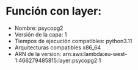 # Función con layer:
- Nombre: psycopg2
- Versión de la capa: 1
- Tiempos de ejecución compatibles: python3.11
- Arquitecturas compatibles x86_64
- ARN de la version: arn:aws:lambda:eu-west-1:466279485815:layer:psycopg2:1 